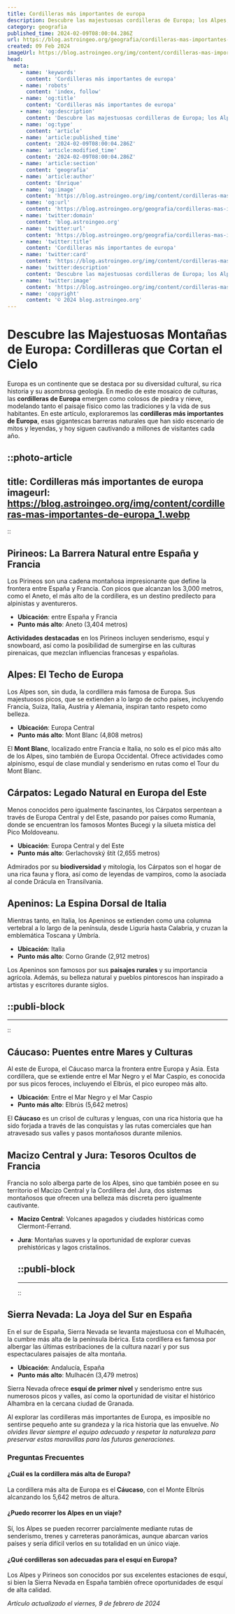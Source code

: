 ```yaml
---
title: Cordilleras más importantes de europa
description: Descubre las majestuosas cordilleras de Europa; los Alpes, los Pirineos y más. Explora la belleza y diversidad del viejo continente.
category: geografia
published_time: 2024-02-09T08:00:04.286Z
url: https://blog.astroingeo.org/geografia/cordilleras-mas-importantes-de-europa
created: 09 Feb 2024
imageUrl: https://blog.astroingeo.org/img/content/cordilleras-mas-importantes-de-europa_1.webp
head:
  meta:
    - name: 'keywords'
      content: 'Cordilleras más importantes de europa'
    - name: 'robots'
      content: 'index, follow'
    - name: 'og:title'
      content: 'Cordilleras más importantes de europa'
    - name: 'og:description'
      content: 'Descubre las majestuosas cordilleras de Europa; los Alpes, los Pirineos y más. Explora la belleza y diversidad del viejo continente.'
    - name: 'og:type'
      content: 'article'
    - name: 'article:published_time'
      content: '2024-02-09T08:00:04.286Z'
    - name: 'article:modified_time'
      content: '2024-02-09T08:00:04.286Z'
    - name: 'article:section'
      content: 'geografia'
    - name: 'article:author'
      content: 'Enrique'
    - name: 'og:image'
      content: 'https://blog.astroingeo.org/img/content/cordilleras-mas-importantes-de-europa_1.webp'
    - name: 'og:url'
      content: 'https://blog.astroingeo.org/geografia/cordilleras-mas-importantes-de-europa'
    - name: 'twitter:domain'
      content: 'blog.astroingeo.org'
    - name: 'twitter:url'
      content: 'https://blog.astroingeo.org/geografia/cordilleras-mas-importantes-de-europa'
    - name: 'twitter:title'
      content: 'Cordilleras más importantes de europa'
    - name: 'twitter:card'
      content: 'https://blog.astroingeo.org/img/content/cordilleras-mas-importantes-de-europa_1.webp'
    - name: 'twitter:description'
      content: 'Descubre las majestuosas cordilleras de Europa; los Alpes, los Pirineos y más. Explora la belleza y diversidad del viejo continente.'
    - name: 'twitter:image'
      content: 'https://blog.astroingeo.org/img/content/cordilleras-mas-importantes-de-europa_1.webp'
    - name: 'copyright'
      content: '© 2024 blog.astroingeo.org'
---
```

# Descubre las Majestuosas Montañas de Europa: Cordilleras que Cortan el Cielo

Europa es un continente que se destaca por su diversidad cultural, su rica historia y su asombrosa geología. En medio de este mosaico de culturas, las **cordilleras de Europa** emergen como colosos de piedra y nieve, modelando tanto el paisaje físico como las tradiciones y la vida de sus habitantes. En este artículo, exploraremos las **cordilleras más importantes de Europa**, esas gigantescas barreras naturales que han sido escenario de mitos y leyendas, y hoy siguen cautivando a millones de visitantes cada año.


::photo-article
---
title: Cordilleras más importantes de europa
imageurl: https://blog.astroingeo.org/img/content/cordilleras-mas-importantes-de-europa_1.webp
---
::


## Pirineos: La Barrera Natural entre España y Francia

Los Pirineos son una cadena montañosa impresionante que define la frontera entre España y Francia. Con picos que alcanzan los 3,000 metros, como el Aneto, el más alto de la cordillera, es un destino predilecto para alpinistas y aventureros.

* **Ubicación**: entre España y Francia
* **Punto más alto**: Aneto (3,404 metros)

**Actividades destacadas** en los Pirineos incluyen senderismo, esquí y snowboard, así como la posibilidad de sumergirse en las culturas pirenaicas, que mezclan influencias francesas y españolas.

## Alpes: El Techo de Europa

Los Alpes son, sin duda, la cordillera más famosa de Europa. Sus majestuosos picos, que se extienden a lo largo de ocho países, incluyendo Francia, Suiza, Italia, Austria y Alemania, inspiran tanto respeto como belleza.

* **Ubicación**: Europa Central
* **Punto más alto**: Mont Blanc (4,808 metros)

El **Mont Blanc**, localizado entre Francia e Italia, no solo es el pico más alto de los Alpes, sino también de Europa Occidental. Ofrece actividades como alpinismo, esquí de clase mundial y senderismo en rutas como el Tour du Mont Blanc.

## Cárpatos: Legado Natural en Europa del Este

Menos conocidos pero igualmente fascinantes, los Cárpatos serpentean a través de Europa Central y del Este, pasando por países como Rumanía, donde se encuentran los famosos Montes Bucegi y la silueta mística del Pico Moldoveanu.

* **Ubicación**: Europa Central y del Este
* **Punto más alto**: Gerlachovský štít (2,655 metros)

Admirados por su **biodiversidad** y mitología, los Cárpatos son el hogar de una rica fauna y flora, así como de leyendas de vampiros, como la asociada al conde Drácula en Transilvania.

## Apeninos: La Espina Dorsal de Italia

Mientras tanto, en Italia, los Apeninos se extienden como una columna vertebral a lo largo de la península, desde Liguria hasta Calabria, y cruzan la emblemática Toscana y Umbría.

* **Ubicación**: Italia
* **Punto más alto**: Corno Grande (2,912 metros)

Los Apeninos son famosos por sus **paisajes rurales** y su importancia agrícola. Además, su belleza natural y pueblos pintorescos han inspirado a artistas y escritores durante siglos.


  ::publi-block
  ---
  ---
  ::
  
  
## Cáucaso: Puentes entre Mares y Culturas

Al este de Europa, el Cáucaso marca la frontera entre Europa y Asia. Esta cordillera, que se extiende entre el Mar Negro y el Mar Caspio, es conocida por sus picos feroces, incluyendo el Elbrús, el pico europeo más alto.

* **Ubicación**: Entre el Mar Negro y el Mar Caspio
* **Punto más alto**: Elbrús (5,642 metros)

El **Cáucaso** es un crisol de culturas y lenguas, con una rica historia que ha sido forjada a través de las conquistas y las rutas comerciales que han atravesado sus valles y pasos montañosos durante milenios.

## Macizo Central y Jura: Tesoros Ocultos de Francia

Francia no solo alberga parte de los Alpes, sino que también posee en su territorio el Macizo Central y la Cordillera del Jura, dos sistemas montañosos que ofrecen una belleza más discreta pero igualmente cautivante.

* **Macizo Central**: Volcanes apagados y ciudades históricas como Clermont-Ferrand.
* **Jura**: Montañas suaves y la oportunidad de explorar cuevas prehistóricas y lagos cristalinos.


  ::publi-block
  ---
  ---
  ::
  
  
## Sierra Nevada: La Joya del Sur en España

En el sur de España, Sierra Nevada se levanta majestuosa con el Mulhacén, la cumbre más alta de la península ibérica. Esta cordillera es famosa por albergar las últimas estribaciones de la cultura nazarí y por sus espectaculares paisajes de alta montaña.

* **Ubicación**: Andalucía, España
* **Punto más alto**: Mulhacén (3,479 metros)

Sierra Nevada ofrece **esquí de primer nivel** y senderismo entre sus numerosos picos y valles, así como la oportunidad de visitar el histórico Alhambra en la cercana ciudad de Granada.

Al explorar las cordilleras más importantes de Europa, es imposible no sentirse pequeño ante su grandeza y la rica historia que las envuelve. *No olvides llevar siempre el equipo adecuado y respetar la naturaleza para preservar estas maravillas para las futuras generaciones.*

### Preguntas Frecuentes

#### ¿Cuál es la cordillera más alta de Europa?
La cordillera más alta de Europa es el **Cáucaso**, con el Monte Elbrús alcanzando los 5,642 metros de altura.

#### ¿Puedo recorrer los Alpes en un viaje?
Sí, los Alpes se pueden recorrer parcialmente mediante rutas de senderismo, trenes y carreteras panorámicas, aunque abarcan varios países y sería difícil verlos en su totalidad en un único viaje.

#### ¿Qué cordilleras son adecuadas para el esquí en Europa?
Los Alpes y Pirineos son conocidos por sus excelentes estaciones de esquí, si bien la Sierra Nevada en España también ofrece oportunidades de esquí de alta calidad.

_Artículo actualizado el viernes, 9 de febrero de 2024_